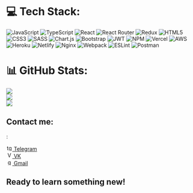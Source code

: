 
# 💻 Tech Stack:
![JavaScript](https://img.shields.io/badge/javascript-%23323330.svg?style=for-the-badge&logo=javascript&logoColor=%23F7DF1E) ![TypeScript](https://img.shields.io/badge/typescript-%23007ACC.svg?style=for-the-badge&logo=typescript&logoColor=white) ![React](https://img.shields.io/badge/react-%2320232a.svg?style=for-the-badge&logo=react&logoColor=%2361DAFB) ![React Router](https://img.shields.io/badge/React_Router-CA4245?style=for-the-badge&logo=react-router&logoColor=white) ![Redux](https://img.shields.io/badge/redux-%23593d88.svg?style=for-the-badge&logo=redux&logoColor=white) ![HTML5](https://img.shields.io/badge/html5-%23E34F26.svg?style=for-the-badge&logo=html5&logoColor=white) ![CSS3](https://img.shields.io/badge/css3-%231572B6.svg?style=for-the-badge&logo=css3&logoColor=white) ![SASS](https://img.shields.io/badge/SASS-hotpink.svg?style=for-the-badge&logo=SASS&logoColor=white) ![Chart.js](https://img.shields.io/badge/chart.js-F5788D.svg?style=for-the-badge&logo=chart.js&logoColor=white) ![Bootstrap](https://img.shields.io/badge/bootstrap-%23563D7C.svg?style=for-the-badge&logo=bootstrap&logoColor=white) ![JWT](https://img.shields.io/badge/JWT-black?style=for-the-badge&logo=JSON%20web%20tokens) ![NPM](https://img.shields.io/badge/NPM-%23000000.svg?style=for-the-badge&logo=npm&logoColor=white) ![Vercel](https://img.shields.io/badge/vercel-%23000000.svg?style=for-the-badge&logo=vercel&logoColor=white) ![AWS](https://img.shields.io/badge/AWS-%23FF9900.svg?style=for-the-badge&logo=amazon-aws&logoColor=white) ![Heroku](https://img.shields.io/badge/heroku-%23430098.svg?style=for-the-badge&logo=heroku&logoColor=white) ![Netlify](https://img.shields.io/badge/netlify-%23000000.svg?style=for-the-badge&logo=netlify&logoColor=#00C7B7) ![Nginx](https://img.shields.io/badge/nginx-%23009639.svg?style=for-the-badge&logo=nginx&logoColor=white) ![Webpack](https://img.shields.io/badge/webpack-%238DD6F9.svg?style=for-the-badge&logo=webpack&logoColor=black) ![ESLint](https://img.shields.io/badge/ESLint-4B3263?style=for-the-badge&logo=eslint&logoColor=white) ![Postman](https://img.shields.io/badge/Postman-FF6C37?style=for-the-badge&logo=postman&logoColor=white)
# 📊 GitHub Stats:
![](https://github-readme-stats.vercel.app/api?username=EgorKobelev&theme=dark&hide_border=false&include_all_commits=false&count_private=false)<br/>
![](https://github-readme-streak-stats.herokuapp.com/?user=EgorKobelev&theme=dark&hide_border=false)<br/>
![](https://github-readme-stats.vercel.app/api/top-langs/?username=EgorKobelev&theme=dark&hide_border=false&include_all_commits=false&count_private=false&layout=compact)

##### <h2>Contact me:</h2>: 
<a align="center"  href="https://t.me/aricsy"><img height="16" src="https://logos-download.com/wp-content/uploads/2016/07/Telegram_5.x_version_2019_Logo.png" alt="tg">&nbsp;Telegram</a><br/>
<a align="center"  href="https://vk.com/aricsy"><img height="16" src="" alt="VK">&nbsp;VK</a><br/>
<a align="center"  href="mailto:aricsybsn@gmail.com"><img height="16" src="https://e7.pngegg.com/pngimages/459/303/png-clipart-gmail-computer-icons-email-google-account-fort-ann-central-school-email-miscellaneous-angle.png" alt="gmail">&nbsp;Gmail</a><br/>

<h2>Ready to learn something new!</h2>

